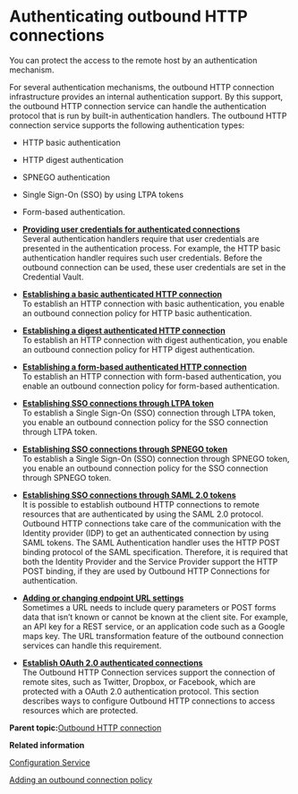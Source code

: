 # Authenticating outbound HTTP connections

You can protect the access to the remote host by an authentication mechanism.

For several authentication mechanisms, the outbound HTTP connection infrastructure provides an internal authentication support. By this support, the outbound HTTP connection service can handle the authentication protocol that is run by built-in authentication handlers. The outbound HTTP connection service supports the following authentication types:

-   HTTP basic authentication
-   HTTP digest authentication
-   SPNEGO authentication
-   Single Sign-On \(SSO\) by using LTPA tokens
-   Form-based authentication.

-   **[Providing user credentials for authenticated connections](../dev-portlet/outbhttp_auth_prv_ucreds.md)**  
Several authentication handlers require that user credentials are presented in the authentication process. For example, the HTTP basic authentication handler requires such user credentials. Before the outbound connection can be used, these user credentials are set in the Credential Vault.
-   **[Establishing a basic authenticated HTTP connection](../dev-portlet/outbhttp_auth_est_base_auth.md)**  
To establish an HTTP connection with basic authentication, you enable an outbound connection policy for HTTP basic authentication.
-   **[Establishing a digest authenticated HTTP connection](../dev-portlet/outbhttp_auth_est_digest_auth.md)**  
To establish an HTTP connection with digest authentication, you enable an outbound connection policy for HTTP digest authentication.
-   **[Establishing a form-based authenticated HTTP connection](../dev-portlet/outbhttp_auth_est_form_based_auth.md)**  
To establish an HTTP connection with form-based authentication, you enable an outbound connection policy for form-based authentication.
-   **[Establishing SSO connections through LTPA token](../dev-portlet/outbhttp_auth_est_sso_ltpa_tok.md)**  
To establish a Single Sign-On \(SSO\) connection through LTPA token, you enable an outbound connection policy for the SSO connection through LTPA token.
-   **[Establishing SSO connections through SPNEGO token](../dev-portlet/outbhttp_auth_est_sso_spnego_tok.md)**  
To establish a Single Sign-On \(SSO\) connection through SPNEGO token, you enable an outbound connection policy for the SSO connection through SPNEGO token.
-   **[Establishing SSO connections through SAML 2.0 tokens](../dev-portlet/outbhttp_auth_est_sso_saml_tok.md)**  
It is possible to establish outbound HTTP connections to remote resources that are authenticated by using the SAML 2.0 protocol. Outbound HTTP connections take care of the communication with the Identity provider \(IDP\) to get an authenticated connection by using SAML tokens. The SAML Authentication handler uses the HTTP POST binding protocol of the SAML specification. Therefore, it is required that both the Identity Provider and the Service Provider support the HTTP POST binding, if they are used by Outbound HTTP Connections for authentication.
-   **[Adding or changing endpoint URL settings](../dev-portlet/outbound_http_adding_endpoint_url.md)**  
Sometimes a URL needs to include query parameters or POST forms data that isn’t known or cannot be known at the client site. For example, an API key for a REST service, or an application code such as a Google maps key. The URL transformation feature of the outbound connection services can handle this requirement.
-   **[Establish OAuth 2.0 authenticated connections](../dev-portlet/Oauth2.0_auth_connections.md)**  
The Outbound HTTP Connection services support the connection of remote sites, such as Twitter, Dropbox, or Facebook, which are protected with a OAuth 2.0 authentication protocol. This section describes ways to configure Outbound HTTP connections to access resources which are protected.

**Parent topic:**[Outbound HTTP connection](../dev-portlet/outbound_http.md)

**Related information**  


[Configuration Service](../admin-system/srvcfgref_config.md)

[Adding an outbound connection policy](../dev-portlet/outbhttp_cfgsmptsk_add_ob_conn_plcy.md)

